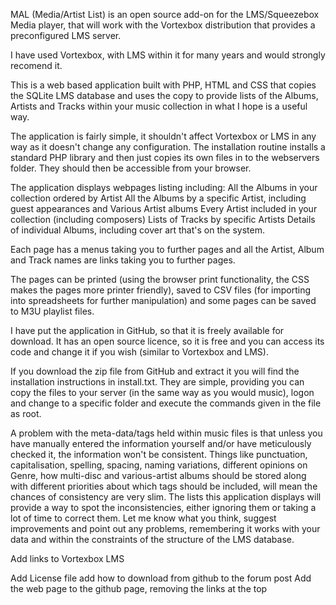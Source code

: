 MAL (Media/Artist List) is an open source add-on for the LMS/Squeezebox Media player, that will work with the Vortexbox distribution that provides a preconfigured LMS server.

I have used Vortexbox, with LMS within it for many years and would strongly recomend it.

This is a web based application built with PHP, HTML and CSS that copies the SQLite LMS database and uses the copy to provide lists of the Albums, Artists and Tracks within your music collection in what I hope is a useful way. 

The application is fairly simple, it shouldn't affect Vortexbox or LMS in any way as it doesn't change any configuration. The installation routine installs a standard PHP library and then just copies its own files in to the webservers folder.  They should then be accessible from your browser.

The application displays webpages listing including:
All the Albums in your collection ordered by Artist
All the Albums by a specific Artist, including guest appearances and Various Artist albums
Every Artist included in your collection (including composers)
Lists of Tracks by specific Artists
Details of individual Albums, including cover art that's on the system.

Each page has a menus taking you to further pages and all the Artist, Album and Track names are links taking you to further pages.

The pages can be printed (using the browser print functionality, the CSS makes the pages more printer friendly), saved to CSV files (for importing into spreadsheets for further manipulation) and some pages can be saved to M3U playlist files.

I have put the application in GitHub, so that it is freely available for download.  It has an open source licence, so it is free and you can access its code and change it if you wish (similar to Vortexbox and LMS).  

If you download the zip file from GitHub and extract it you will find the installation instructions in install.txt.  They are simple, providing you can copy the files to your server (in the same way as you would music), logon and change to a specific folder and execute the commands given in the file as root.  

A problem with the meta-data/tags held within music files is that unless you have manually entered the information yourself and/or have meticulously checked it, the information won't be consistent.  Things like punctuation, capitalisation, spelling, spacing, naming variations, different opinions on Genre, how multi-disc and various-artist albums should be stored along with different priorities about which tags should be included, will mean the chances of consistency are very slim.
The lists this application displays will provide a way to spot the inconsistencies, either ignoring them or taking a lot of time to correct them.
Let me know what you think, suggest improvements and point out any problems, remembering it works with your data and within the constraints of the structure of the LMS database.

Add links to 
Vortexbox
LMS


Add License file
add how to download from github to the forum post
Add the web page to the github page, removing the links at the top
